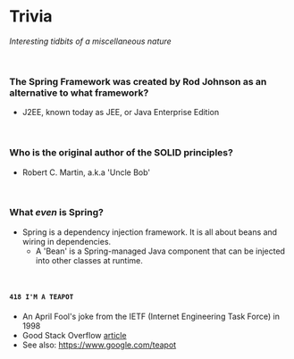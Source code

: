 # Trivia
*Interesting tidbits of a miscellaneous nature*

<br>

### The Spring Framework was created by Rod Johnson as an alternative to what framework?
* J2EE, known today as JEE, or Java Enterprise Edition

<br>

### Who is the original author of the SOLID principles?
* Robert C. Martin, a.k.a 'Uncle Bob'

<br>

### What *even* is Spring?
* Spring is a dependency injection framework. It is all about beans and wiring in dependencies.
    * A 'Bean' is a Spring-managed Java component that can be injected into other classes at runtime.

<br>

<!-- @QuadrupleHash -->
#### `418 I'M A TEAPOT` 
* An April Fool's joke from the IETF (Internet Engineering Task Force) in 1998
* Good Stack Overflow [article](https://stackoverflow.com/questions/52340027/is-418-im-a-teapot-really-an-http-response-code)
* See also: https://www.google.com/teapot